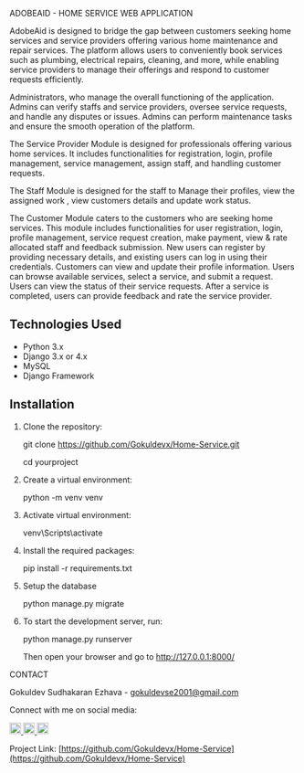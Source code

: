 ADOBEAID - HOME SERVICE WEB APPLICATION

AdobeAid is designed to bridge the gap between customers seeking home services and service providers offering various home maintenance and repair services. The platform allows
users to conveniently book services such as plumbing, electrical repairs, cleaning, and more, while enabling service providers to manage their offerings and respond to customer
requests efficiently.

Administrators, who manage the overall functioning of the application. Admins can verify staffs and service providers, oversee service requests, and handle any disputes or
issues.
Admins can perform maintenance tasks and ensure the smooth operation of the platform.

The Service Provider Module is designed for professionals offering various home services. It includes functionalities for registration, login, profile management, service 
management, assign staff, and handling customer requests.

The Staff Module is designed for the staff to Manage their profiles, view the assigned work , view customers details and update work status.

The Customer Module caters to the customers who are seeking home services. This module includes functionalities for user registration, login, profile management, service
request creation, make payment, view & rate allocated staff and feedback submission. New users can register by providing necessary details, and existing users can log in using
their credentials. Customers can view and update their profile information. Users can browse available services, select a service, and submit a request. Users can view the
status of their service requests. After a service is completed, users can provide feedback and rate the service provider.


## Technologies Used

- Python 3.x
- Django 3.x or 4.x
- MySQL
- Django Framework

## Installation

1. Clone the repository:
   
     git clone https://github.com/Gokuldevx/Home-Service.git
  
     cd yourproject

2. Create a virtual environment:
   
      python -m venv venv

3. Activate virtual environment:
   
      venv\Scripts\activate

4. Install the required packages:
   
      pip install -r requirements.txt

5. Setup the database
    
      python manage.py migrate

6. To start the development server, run:
    
      python manage.py runserver
   
      Then open your browser and go to http://127.0.0.1:8000/

CONTACT

Gokuldev Sudhakaran Ezhava - gokuldevse2001@gmail.com

Connect with me on social media:

<a href="https://www.instagram.com/gokul_27x_/">
    <img src="https://upload.wikimedia.org/wikipedia/commons/a/a5/Instagram_icon.png" alt="Instagram" width="20" height="20">
</a><a href="https://github.com/Gokuldevx">
    <img src="https://upload.wikimedia.org/wikipedia/commons/9/91/Octicons-mark-github.svg" alt="GitHub" width="20" height="20">
</a>
<a href="https://www.linkedin.com/in/gokuldev-sudhakaran-ezhava-288887316/">
    <img src="https://upload.wikimedia.org/wikipedia/commons/0/01/LinkedIn_Logo.svg" alt="LinkedIn" width="20" height="20">
</a>

Project Link: [https://github.com/Gokuldevx/Home-Service](https://github.com/Gokuldevx/Home-Service)


